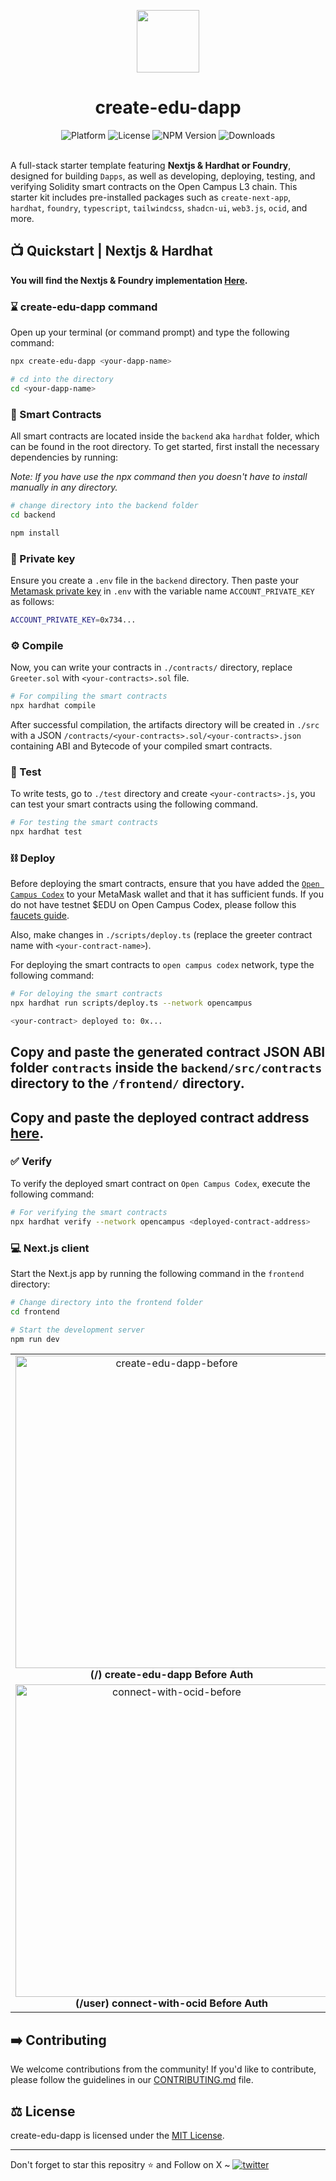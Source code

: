 <p align="center">
    <img align="center" src="https://www.opencampus.xyz/static/media/coin-logo.39cbd6c42530e57817a5b98ac7621ca7.svg" width="100"></img>
</p>

<h1 align="center">create-edu-dapp</h1>

<div align="center">
    <img src="https://img.shields.io/badge/platform-opencampus-teal.svg?style=flat-square" alt="Platform">
    <img src="https://img.shields.io/github/license/asharibali/create-edu-dapp-hardhat?color=teal&style=flat-square " alt="License">
    <img src="https://img.shields.io/npm/v/create-edu-dapp?color=teal" alt="NPM Version">
    <img src="https://img.shields.io/npm/dm/create-edu-dapp?color=teal" alt="Downloads">
</div><br>

A full-stack starter template featuring **Nextjs & Hardhat or Foundry**, designed for building `Dapps`, as well as developing, deploying, testing, and verifying Solidity smart contracts on the Open Campus L3 chain. This starter kit includes pre-installed packages such as `create-next-app`, `hardhat`, `foundry`, `typescript`, `tailwindcss`, `shadcn-ui`, `web3.js`, `ocid`, and more.

## 📺 Quickstart | Nextjs & Hardhat

**You will find the Nextjs & Foundry implementation [Here](https://github.com/AsharibAli/create-edu-dapp-foundry).**

<div align="center">
</div>

### ⌛️ create-edu-dapp command

Open up your terminal (or command prompt) and type the following command:

```sh
npx create-edu-dapp <your-dapp-name>

# cd into the directory
cd <your-dapp-name>
```

### 📜 Smart Contracts

All smart contracts are located inside the `backend` aka `hardhat` folder, which can be found in the root directory. To get started, first install the necessary dependencies by running:

*Note: If you have use the npx command then you doesn't have to install manually in any directory.*

```sh
# change directory into the backend folder
cd backend

npm install
```

### 🔑 Private key

Ensure you create a `.env` file in the `backend` directory. Then paste your [Metamask private key](https://metamask.zendesk.com/hc/en-us/articles/360015289632-How-to-export-an-account-s-private-key) in `.env` with the variable name `ACCOUNT_PRIVATE_KEY` as follows:

```sh
ACCOUNT_PRIVATE_KEY=0x734...
```

### ⚙️ Compile

Now, you can write your contracts in `./contracts/` directory, replace `Greeter.sol` with `<your-contracts>.sol` file.

```sh
# For compiling the smart contracts
npx hardhat compile
```

After successful compilation, the artifacts directory will be created in `./src` with a JSON `/contracts/<your-contracts>.sol/<your-contracts>.json` containing ABI and Bytecode of your compiled smart contracts.

### 🧪 Test

To write tests, go to `./test` directory and create `<your-contracts>.js`, you can test your smart contracts using the following command.

```sh
# For testing the smart contracts
npx hardhat test
```


### ⛓️ Deploy

Before deploying the smart contracts, ensure that you have added the [`Open Campus Codex`](https://open-campus-docs.vercel.app/getting-started) to your MetaMask wallet and that it has sufficient funds. If you do not have testnet $EDU on Open Campus Codex, please follow this [faucets guide](https://open-campus-docs.vercel.app/build/faucet).

Also, make changes in `./scripts/deploy.ts` (replace the greeter contract name with `<your-contract-name>`).

For deploying the smart contracts to `open campus codex` network, type the following command:

```sh
# For deloying the smart contracts
npx hardhat run scripts/deploy.ts --network opencampus
```

```sh
<your-contract> deployed to: 0x...
```

## **Copy and paste the generated contract JSON ABI folder `contracts` inside the `backend/src/contracts` directory to the `/frontend/` directory.**

## **Copy and paste the deployed contract address [here](https://github.com/AsharibAli/create-edu-dapp/blob/82f9bed935805202876d1132346fb2130a63cdf0/frontend/app/page.tsx#L53).**

### ✅ Verify

To verify the deployed smart contract on `Open Campus Codex`, execute the following command:

```sh
# For verifying the smart contracts
npx hardhat verify --network opencampus <deployed-contract-address>
```

### 💻 Next.js client

Start the Next.js app by running the following command in the `frontend` directory:

```sh
# Change directory into the frontend folder 
cd frontend

# Start the development server
npm run dev
```

<table align="center">
  <tr>
    <td align="center">
      <img src="https://i.ibb.co/Zdb4RKD/create-edu-dapp-before.png" alt="create-edu-dapp-before" width="500"/>
      <b>(/) create-edu-dapp Before Auth</b>
    </td>
    <td align="center">
      <img src="https://i.ibb.co/Xzd8bqS/create-edu-dapp-after.png" alt="create-edu-dapp-after" width="500"/>
      <b>(state update) create-edu-dapp After Auth</b>
    </td>
  </tr>
  <tr>
    <td align="center">
      <img src="https://i.ibb.co/dc5JVgF/connect-with-ocid-before.png" alt="connect-with-ocid-before" width="500"/>
      <b>(/user) connect-with-ocid Before Auth</b>
    </td>
    <td align="center">
      <img src="https://i.ibb.co/QbK9MNm/connect-with-ocid-after.png" alt="connect-with-ocid-after" width="500"/>
      <b>(state update) connect-with-ocid After Auth</b>
    </td>
  </tr>
</table>

## ➡️ Contributing

We welcome contributions from the community! If you'd like to contribute, please follow the guidelines in our [CONTRIBUTING.md](https://github.com/AsharibAli/create-edu-dapp/blob/main/CONTRIBUTING.md) file.


## ⚖️ License

create-edu-dapp is licensed under the [MIT License](https://github.com/AsharibAli/create-edu-dapp/blob/main/LICENSE.md).

<hr>
Don't forget to star this repositry ⭐️ and Follow on X ~ <a href="https://twitter.com/0xAsharib" target="_blank"><img src="https://img.shields.io/twitter/follow/0xAsharib?style=social" alt="twitter" /></a>
